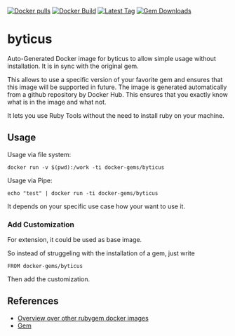 [![Docker pulls](https://img.shields.io/docker/pulls/rubygem/byticus.svg)](https://hub.docker.com/r/rubygem/byticus/)
[![Docker Build](https://img.shields.io/docker/automated/rubygem/byticus.svg)](https://hub.docker.com/r/rubygem/byticus/)
[![Latest Tag](https://img.shields.io/github/tag/docker-rubygem/byticus.svg)](https://hub.docker.com/r/rubygem/byticus/)
[![Gem Downloads](https://img.shields.io/gem/dt/byticus.svg)](https://rubygems.org/gems/byticus/)
# byticus

Auto-Generated Docker image for byticus to allow simple usage without installation.
It is in sync with the original gem.

This allows to use a specific version of your favorite gem and ensures that this image will be supported in future.
The image is generated automatically from a github repository by Docker Hub.
This ensures that you exactly know what is in the image and what not.

It lets you use Ruby Tools without the need to install ruby on your machine.

## Usage

Usage via file system:

`docker run -v $(pwd):/work -ti docker-gems/byticus`

Usage via Pipe:

`echo "test" | docker run -ti docker-gems/byticus`

It depends on your specific use case how your want to use it.

### Add Customization

For extension, it could be used as base image.

So instead of struggeling with the installation of a gem, just write

`FROM docker-gems/byticus`

Then add the customization.

## References

 - [Overview over other rubygem docker images](https://github.com/thinkbot/docker-rubygem)
 - [Gem](https://rubygems.org/gems/byticus/)
